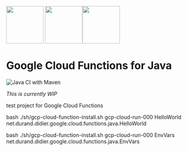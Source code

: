 <img src="https://github.com/didier-durand/GcpCloudFunctionsForJava/blob/master/img/google-cloud.png" height="100">   <img src="https://github.com/didier-durand/GcpCloudFunctionsForJava/blob/master/img/cloud-functions.png" height="100"><img src="https://github.com/didier-durand/GcpCloudFunctionsForJava/blob/master/img/java-logo.png" height="100">

# Google Cloud Functions for Java

![Java CI with Maven](https://github.com/didier-durand/GcpCloudFunctionsForJava/workflows/Java%20CI%20with%20Maven/badge.svg)

*This is currently WIP*

test project for Google Cloud Functions

bash ./sh/gcp-cloud-function-install.sh gcp-cloud-run-000 HelloWorld net.durand.didier.google.cloud.functions.java.HelloWorld

bash ./sh/gcp-cloud-function-install.sh gcp-cloud-run-000 EnvVars net.durand.didier.google.cloud.functions.java.EnvVars


